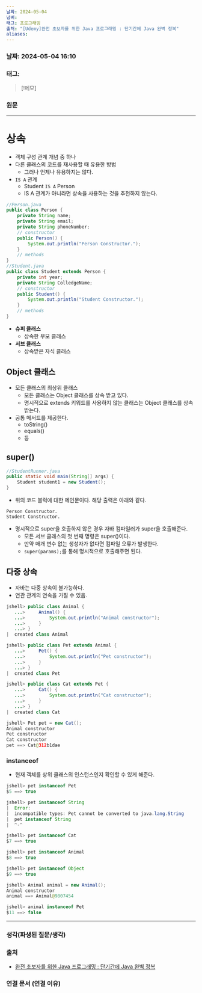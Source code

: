 ```yaml
---
날짜: 2024-05-04
넘버: 
태그: 프로그래밍
출처: "[Udemy]완전 초보자를 위한 Java 프로그래밍 : 단기간에 Java 완벽 정복"
aliases:
---
```

### 날짜:  2024-05-04 16:10

### 태그:

>[!메모]
>

### 원문
---
# 상속
- 객체 구성 관계 개념 중 하나
- 다른 클래스의 코드를 재사용할 때 유용한 방법
	- 그러나 언제나 유용하지는 않다.
- `IS A` 관계
	- Student `IS A` Person
	- IS A 관계가 아니라면 상속을 사용하는 것을 추천하지 않는다.
```java
//Person.java
public class Person {
	private String name;
	private String email;
	private String phoneNumber;
	// constructor
	public Person() {
		System.out.println("Person Constructor.");
	}
	// methods
}
//Student.java
public class Student extends Person {
	private int year;
	private String ColledgeName; 
	// constructor
	public Student() {
		System.out.println("Student Constructor.");
	}
	// methods
}
```
- **슈퍼 클래스**
	- 상속한 부모 클래스
- **서브 클래스**
	- 상속받은 자식 클래스
## Object 클래스
- 모든 클래스의 최상위 클래스
	- 모든 클래스는 Object 클래스를 상속 받고 있다.
	- 명시적으로 extends 키워드를 사용하지 않는 클래스는 Object 클래스를 상속받는다.
- 공통 메서드를 제공한다.
	- toString()
	- equals()
	- 등
## super()
```java
//StudentRunner.java
public static void main(String[] args) {
	Student student1 = new Student();
}
```
- 위의 코드 블럭에 대한 메인문이다. 해당 출력은 아래와 같다.
```
Person Constructor.
Student Constructor.
```
- 명시적으로 super을 호출하지 않은 경우 자바 컴파일러가 super을 호출해준다.
	- 모든 서브 클래스의 첫 번째 명령은 super()이다.
	- 만약 매개 변수 없는 생성자가 없다면 컴파일 오류가 발생한다.
	- `super(params);`를 통해 명시적으로 호출해주면 된다.
## 다중 상속
- 자바는 다중 상속이 불가능하다.
- 연관 관계의 연속을 가질 수 있음.
```java
jshell> public class Animal {
   ...>     Animal() {
   ...>         System.out.println("Animal constructor");
   ...>     }
   ...> }
|  created class Animal

jshell> public class Pet extends Animal {
   ...>     Pet() {
   ...>         System.out.println("Pet constructor");
   ...>     }
   ...> }
|  created class Pet

jshell> public class Cat extends Pet {
   ...>     Cat() {
   ...>         System.out.println("Cat constructor");
   ...>     }
   ...> }
|  created class Cat

jshell> Pet pet = new Cat();
Animal constructor
Pet constructor
Cat constructor
pet ==> Cat@312b1dae
```
### instanceof
- 현재 객체를 상위 클래스의 인스턴스인지 확인할 수 있게 해준다.
```java
jshell> pet instanceof Pet
$5 ==> true

jshell> pet instanceof String
|  Error:
|  incompatible types: Pet cannot be converted to java.lang.String
|  pet instanceof String
|  ^-^

jshell> pet instanceof Cat
$7 ==> true

jshell> pet instanceof Animal
$8 ==> true

jshell> pet instanceof Object
$9 ==> true

jshell> Animal animal = new Animal();
Animal constructor
animal ==> Animal@9807454

jshell> animal instanceof Pet
$11 ==> false
```

---
### 생각(파생된 질문/생각)

### 출처
- [완전 초보자를 위한 Java 프로그래밍 : 단기간에 Java 완벽 정복](https://www.udemy.com/course/best-java-programming/?couponCode=ST6MT42324)

### 연결 문서 (연결 이유)
